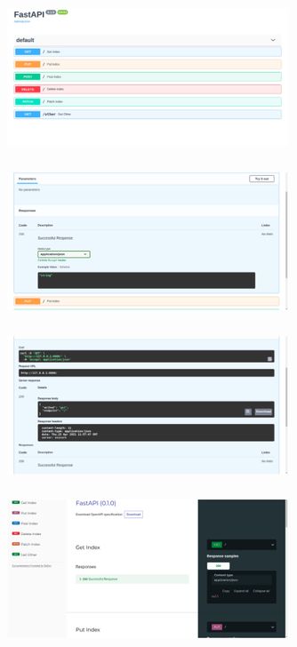 # ![](images\fastapi1.PNG)
# ![](images\fastapi3.PNG)
# ![](images\fastapi4.PNG)
# ![](images\fastapi5.PNG)